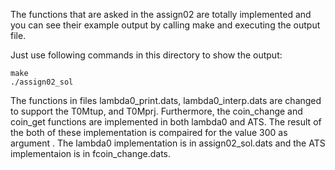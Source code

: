 The functions that are asked in the assign02 are totally implemented and you can see their example output by calling make and executing the output file.

Just use following commands in this directory to show the output:
```
make
./assign02_sol
```

The functions in files lambda0_print.dats, lambda0_interp.dats are changed to support the T0Mtup, and T0Mprj. Furthermore, the coin_change and coin_get functions are implemented in both lambda0 and ATS. The result of the both of these implementation is compaired for the value 300 as argument . The lambda0 implementation is in assign02_sol.dats and the ATS implementaion is in fcoin_change.dats.
